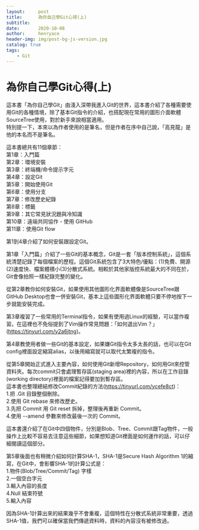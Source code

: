 ```yaml
---
layout:     post
title:      為你自己學Git心得(上)
subtitle:   
date:       2020-10-08
author:     henryace
header-img: img/post-bg-js-version.jpg
catalog: true
tags:
    - Git
---
```

# 為你自己學Git心得(上)

這本書「為你自己學Git」由淺入深帶我進入Git的世界，這本書介紹了各種需要使用Git的各種情境，除了基本Git指令的介紹，也搭配現在常用的圖形介面軟體SourceTree使用，對於新手來說相當適用。<br>
特別提一下，本來以為作者使用的是筆名，但是作者在序中自己說，「高見龍」是他的本名而不是筆名。<br>

這本書總共有11個章節：<br>
第1章：入門篇<br>
第2章：環境安裝<br>
第3章：終端機/命令提示字元<br>
第4章：設定Git<br>
第5章：開始使用Git<br>
第6章：使用分支<br>
第7章：修改歷史紀錄<br>
第8章：標籤<br>
第9章：其它常見狀況題與冷知識<br>
第10章：遠端共同協作 - 使用 GitHub<br>
第11章：使用Git flow<br>

第1到4章介紹了如何安裝跟設定Git。<br>

第1章「入門篇」介紹了一些Git的基本概念，Git是一套「版本控制系統」，這個系統清楚記錄了每個檔案的歷程。這個Git系統包含了3大特色/優點：(1)免費、開源(2)速度快、檔案體積小(3)分散式系統。相較於其他家版控系統最大的不同在於，Git會像拍照一樣紀錄完整的變化。<br>

從第2章教你如何安裝Git，如果使用其他圖形化界面軟體像是SourceTree跟GitHub Desktop也會一併安裝Git，基本上這些圖形化界面軟體只要不停地按下一步就能安裝完成。<br>

第3章複習了一些常用的Terminal指令，如果有使用過Linux的經驗，可以當作複習。在這裡也不免俗提到了Vim操作常見問題：「如何退出Vim？」(https://tinyurl.com/y2a6jtng)。<br>

第4章教使用者做一些Git的基本設定，如果嫌Git指令太多太長的話，也可以在Git config裡面設定縮寫alias，以後用縮寫就可以取代太繁複的指令。<br>

從第5章開始正式進入主要內容，如何使用Git新增Repository，如何用Git來控管資料夾。每次commit只會處理暫存區(staging area)裡的內容，所以在工作目錄(working directory)裡面的檔案記得要加到暫存區。<br>
這本書也整理總結修改Commit紀錄的方法(https://tinyurl.com/ycefe8ct)：<br>
1.把 .Git 目錄整個刪除。<br>
2.使用 Git rebase 來修改歷史。<br>
3.先把 Commit 用 Git reset 拆掉，整理後再重新 Commit。<br>
4.使用 --amend 參數來修改最後一次的 Commit。<br>

這本書還介紹了在Git中四個物件，分別是Blob、Tree、Commit跟Tag物件，一般操作上比較不容易去注意這些細節，如果想知道Git裡面是如何運作的話，可以仔細閱讀這個部分。<br>

第5章後面也有稍微介紹如何計算SHA-1，SHA-1是Secure Hash Algorithm 1的縮寫，在Git中，會影響SHA-1的計算公式是：<br>
1.物件(Blob/Tree/Commit/Tag) 字樣<br>
2.一個空白字元<br>
3.輸入內容的長度<br>
4.Null 結束符號<br>
5.輸入內容<br>

因為SHA-1計算出來的結果幾乎不會重複，這個特性在分散式系統非常重要，透過SHA-1值，我們可以確保當我們傳遞資料時，資料的內容沒有被修改過。<br>